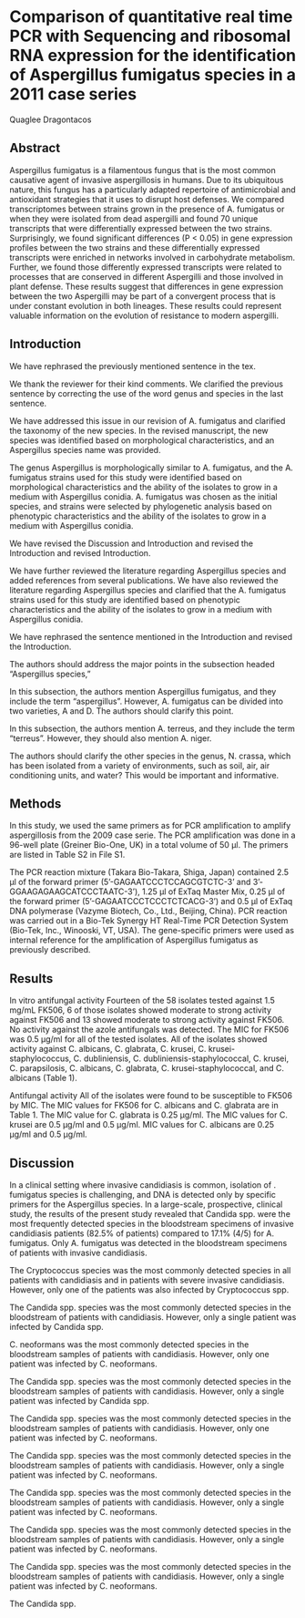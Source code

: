 # Comparison of quantitative real time PCR with Sequencing and ribosomal RNA expression for the identification of Aspergillus fumigatus species in a 2011 case series
Quaglee Dragontacos


## Abstract
Aspergillus fumigatus is a filamentous fungus that is the most common causative agent of invasive aspergillosis in humans. Due to its ubiquitous nature, this fungus has a particularly adapted repertoire of antimicrobial and antioxidant strategies that it uses to disrupt host defenses. We compared transcriptomes between strains grown in the presence of A. fumigatus or when they were isolated from dead aspergilli and found 70 unique transcripts that were differentially expressed between the two strains. Surprisingly, we found significant differences (P < 0.05) in gene expression profiles between the two strains and these differentially expressed transcripts were enriched in networks involved in carbohydrate metabolism. Further, we found those differently expressed transcripts were related to processes that are conserved in different Aspergilli and those involved in plant defense. These results suggest that differences in gene expression between the two Aspergilli may be part of a convergent process that is under constant evolution in both lineages. These results could represent valuable information on the evolution of resistance to modern aspergilli.


## Introduction
We have rephrased the previously mentioned sentence in the tex.

We thank the reviewer for their kind comments. We clarified the previous sentence by correcting the use of the word genus and species in the last sentence.

We have addressed this issue in our revision of A. fumigatus and clarified the taxonomy of the new species. In the revised manuscript, the new species was identified based on morphological characteristics, and an Aspergillus species name was provided.

The genus Aspergillus is morphologically similar to A. fumigatus, and the A. fumigatus strains used for this study were identified based on morphological characteristics and the ability of the isolates to grow in a medium with Aspergillus conidia. A. fumigatus was chosen as the initial species, and strains were selected by phylogenetic analysis based on phenotypic characteristics and the ability of the isolates to grow in a medium with Aspergillus conidia.

We have revised the Discussion and Introduction and revised the Introduction and revised Introduction.

We have further reviewed the literature regarding Aspergillus species and added references from several publications. We have also reviewed the literature regarding Aspergillus species and clarified that the A. fumigatus strains used for this study are identified based on phenotypic characteristics and the ability of the isolates to grow in a medium with Aspergillus conidia.

We have rephrased the sentence mentioned in the Introduction and revised the Introduction.

The authors should address the major points in the subsection headed “Aspergillus species,”

In this subsection, the authors mention Aspergillus fumigatus, and they include the term “aspergillus”. However, A. fumigatus can be divided into two varieties, A and D. The authors should clarify this point.

In this subsection, the authors mention A. terreus, and they include the term “terreus”. However, they should also mention A. niger.

The authors should clarify the other species in the genus, N. crassa, which has been isolated from a variety of environments, such as soil, air, air conditioning units, and water? This would be important and informative.


## Methods
In this study, we used the same primers as for PCR amplification to amplify aspergillosis from the 2009 case serie. The PCR amplification was done in a 96-well plate (Greiner Bio-One, UK) in a total volume of 50 µl. The primers are listed in Table S2 in File S1.

The PCR reaction mixture (Takara Bio-Takara, Shiga, Japan) contained 2.5 µl of the forward primer (5’-GAGAATCCCTCCAGCGTCTC-3’ and 3’-GGAAGAGAAGCATCCCTAATC-3’), 1.25 µl of ExTaq Master Mix, 0.25 µl of the forward primer (5’-GAGAATCCCTCCCTCTCACG-3’) and 0.5 µl of ExTaq DNA polymerase (Vazyme Biotech, Co., Ltd., Beijing, China). PCR reaction was carried out in a Bio-Tek Synergy HT Real-Time PCR Detection System (Bio-Tek, Inc., Winooski, VT, USA). The gene-specific primers were used as internal reference for the amplification of Aspergillus fumigatus as previously described.


## Results
In vitro antifungal activity
Fourteen of the 58 isolates tested against 1.5 mg/mL FK506, 6 of those isolates showed moderate to strong activity against FK506 and 13 showed moderate to strong activity against FK506. No activity against the azole antifungals was detected. The MIC for FK506 was 0.5 µg/ml for all of the tested isolates. All of the isolates showed activity against C. albicans, C. glabrata, C. krusei, C. krusei-staphylococcus, C. dubliniensis, C. dubliniensis-staphylococcal, C. krusei, C. parapsilosis, C. albicans, C. glabrata, C. krusei-staphylococcal, and C. albicans (Table 1).

Antifungal activity
All of the isolates were found to be susceptible to FK506 by MIC. The MIC values for FK506 for C. albicans and C. glabrata are in Table 1. The MIC value for C. glabrata is 0.25 µg/ml. The MIC values for C. krusei are 0.5 µg/ml and 0.5 µg/ml. MIC values for C. albicans are 0.25 µg/ml and 0.5 µg/ml.


## Discussion

In a clinical setting where invasive candidiasis is common, isolation of . fumigatus species is challenging, and DNA is detected only by specific primers for the Aspergillus species. In a large-scale, prospective, clinical study, the results of the present study revealed that Candida spp. were the most frequently detected species in the bloodstream specimens of invasive candidiasis patients (82.5% of patients) compared to 17.1% (4/5) for A. fumigatus. Only A. fumigatus was detected in the bloodstream specimens of patients with invasive candidiasis.

The Cryptococcus species was the most commonly detected species in all patients with candidiasis and in patients with severe invasive candidiasis. However, only one of the patients was also infected by Cryptococcus spp.

The Candida spp. species was the most commonly detected species in the bloodstream of patients with candidiasis. However, only a single patient was infected by Candida spp.

C. neoformans was the most commonly detected species in the bloodstream samples of patients with candidiasis. However, only one patient was infected by C. neoformans.

The Candida spp. species was the most commonly detected species in the bloodstream samples of patients with candidiasis. However, only a single patient was infected by Candida spp.

The Candida spp. species was the most commonly detected species in the bloodstream samples of patients with candidiasis. However, only one patient was infected by C. neoformans.

The Candida spp. species was the most commonly detected species in the bloodstream samples of patients with candidiasis. However, only a single patient was infected by C. neoformans.

The Candida spp. species was the most commonly detected species in the bloodstream samples of patients with candidiasis. However, only a single patient was infected by C. neoformans.

The Candida spp. species was the most commonly detected species in the bloodstream samples of patients with candidiasis. However, only a single patient was infected by C. neoformans.

The Candida spp. species was the most commonly detected species in the bloodstream samples of patients with candidiasis. However, only a single patient was infected by C. neoformans.

The Candida spp.
